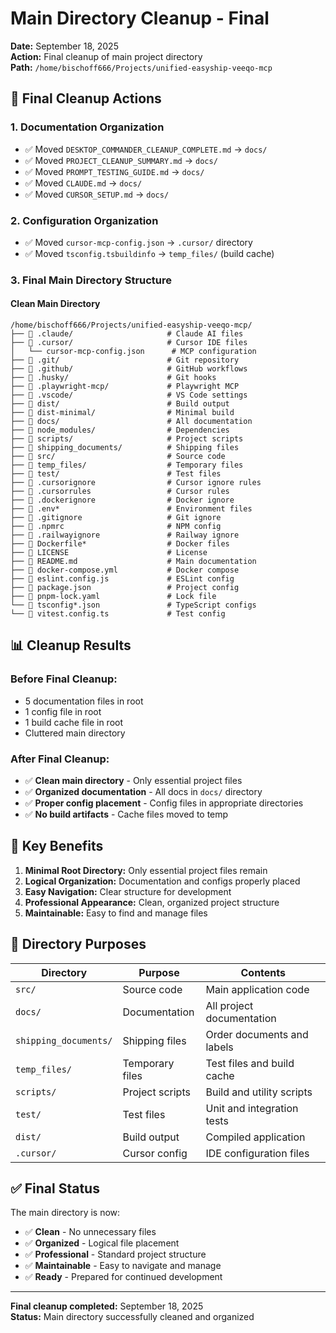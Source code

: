 # Main Directory Cleanup - Final
**Date:** September 18, 2025  
**Action:** Final cleanup of main project directory  
**Path:** `/home/bischoff666/Projects/unified-easyship-veeqo-mcp`

## 🧹 **Final Cleanup Actions**

### **1. Documentation Organization**
- ✅ Moved `DESKTOP_COMMANDER_CLEANUP_COMPLETE.md` → `docs/`
- ✅ Moved `PROJECT_CLEANUP_SUMMARY.md` → `docs/`
- ✅ Moved `PROMPT_TESTING_GUIDE.md` → `docs/`
- ✅ Moved `CLAUDE.md` → `docs/`
- ✅ Moved `CURSOR_SETUP.md` → `docs/`

### **2. Configuration Organization**
- ✅ Moved `cursor-mcp-config.json` → `.cursor/` directory
- ✅ Moved `tsconfig.tsbuildinfo` → `temp_files/` (build cache)

### **3. Final Main Directory Structure**

#### **Clean Main Directory**
```
/home/bischoff666/Projects/unified-easyship-veeqo-mcp/
├── 📁 .claude/                     # Claude AI files
├── 📁 .cursor/                     # Cursor IDE files
│   └── cursor-mcp-config.json      # MCP configuration
├── 📁 .git/                        # Git repository
├── 📁 .github/                     # GitHub workflows
├── 📁 .husky/                      # Git hooks
├── 📁 .playwright-mcp/             # Playwright MCP
├── 📁 .vscode/                     # VS Code settings
├── 📁 dist/                        # Build output
├── 📁 dist-minimal/                # Minimal build
├── 📁 docs/                        # All documentation
├── 📁 node_modules/                # Dependencies
├── 📁 scripts/                     # Project scripts
├── 📁 shipping_documents/          # Shipping files
├── 📁 src/                         # Source code
├── 📁 temp_files/                  # Temporary files
├── 📁 test/                        # Test files
├── 📄 .cursorignore                # Cursor ignore rules
├── 📄 .cursorrules                 # Cursor rules
├── 📄 .dockerignore                # Docker ignore
├── 📄 .env*                        # Environment files
├── 📄 .gitignore                   # Git ignore
├── 📄 .npmrc                       # NPM config
├── 📄 .railwayignore               # Railway ignore
├── 📄 Dockerfile*                  # Docker files
├── 📄 LICENSE                      # License
├── 📄 README.md                    # Main documentation
├── 📄 docker-compose.yml           # Docker compose
├── 📄 eslint.config.js             # ESLint config
├── 📄 package.json                 # Project config
├── 📄 pnpm-lock.yaml               # Lock file
└── 📄 tsconfig*.json               # TypeScript configs
└── 📄 vitest.config.ts             # Test config
```

## 📊 **Cleanup Results**

### **Before Final Cleanup:**
- 5 documentation files in root
- 1 config file in root
- 1 build cache file in root
- Cluttered main directory

### **After Final Cleanup:**
- ✅ **Clean main directory** - Only essential project files
- ✅ **Organized documentation** - All docs in `docs/` directory
- ✅ **Proper config placement** - Config files in appropriate directories
- ✅ **No build artifacts** - Cache files moved to temp

## 🎯 **Key Benefits**

1. **Minimal Root Directory:** Only essential project files remain
2. **Logical Organization:** Documentation and configs properly placed
3. **Easy Navigation:** Clear structure for development
4. **Professional Appearance:** Clean, organized project structure
5. **Maintainable:** Easy to find and manage files

## 📁 **Directory Purposes**

| **Directory** | **Purpose** | **Contents** |
|---------------|-------------|--------------|
| `src/` | Source code | Main application code |
| `docs/` | Documentation | All project documentation |
| `shipping_documents/` | Shipping files | Order documents and labels |
| `temp_files/` | Temporary files | Test files and build cache |
| `scripts/` | Project scripts | Build and utility scripts |
| `test/` | Test files | Unit and integration tests |
| `dist/` | Build output | Compiled application |
| `.cursor/` | Cursor config | IDE configuration files |

## ✅ **Final Status**

The main directory is now:
- ✅ **Clean** - No unnecessary files
- ✅ **Organized** - Logical file placement
- ✅ **Professional** - Standard project structure
- ✅ **Maintainable** - Easy to navigate and manage
- ✅ **Ready** - Prepared for continued development

---
**Final cleanup completed:** September 18, 2025  
**Status:** Main directory successfully cleaned and organized